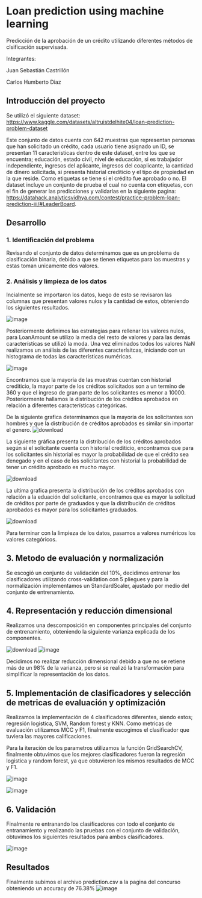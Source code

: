 # Loan prediction using machine learning
Predicción de la aprobación de un crédito utilizando diferentes métodos de clsificación supervisada. 

Integrantes:

Juan Sebastián Castrillón

Carlos Humberto Diaz

## Introducción del proyecto

Se utilizó el siguiente dataset: https://www.kaggle.com/datasets/altruistdelhite04/loan-prediction-problem-dataset

Este conjunto de datos cuenta con 642 muestras que representan personas que han solicitado un crédito, cada usuario tiene asignado un ID, se presentan 11 caracteristicas dentro de este dataset, entre los que se encuentra; educación, estado civil, nivel de educación, si es trabajador independiente, ingresos del aplicante, ingresos del coaplicante, la cantidad de dinero solicitada, si presenta historial crediticio y el tipo de propiedad en la que reside. Como etiquetas se tiene si el crédito fue aprobado o no. El dataset incluye un conjunto de prueba el cual no cuenta con etiquetas, con el fin de generar las predicciones y validarlas en la siguiente pagina: https://datahack.analyticsvidhya.com/contest/practice-problem-loan-prediction-iii/#LeaderBoard.

## Desarrollo

### 1. Identificación del problema

Revisando el conjunto de datos determinamos que es un problema de clasificación binaria, debido a que se tienen etiquetas para las muestras y estas toman unicamente dos valores.

### 2. Análisis y limpieza de los datos

Incialmente se importaron los datos, luego de esto se revisaron las columnas que presentan valores nulos y la cantidad de estos, obteniendo los siguientes resultados.

![image](https://user-images.githubusercontent.com/106851565/171973897-87b40b09-c1ee-4162-be59-6c06c6c98f4d.png)

Posteriormente definimos las estrategias para rellenar los valores nulos, para LoanAmount se utilizo la media del resto de valores y para las demás características se utilizó la moda. Una vez eliminados todos los valores NaN realizamos un análisis de las diferentes caracterísitcas, iniciando con un histograma de todas las características numéricas.

![image](https://user-images.githubusercontent.com/106851565/171975189-a84740c0-b69d-4f77-bb08-2414ed3ea478.png)

Encontramos que la mayoría de las muestras cuentan con historial crediticio, la mayor parte de los créditos solicitados son a un termino de 360 y que el ingreso de gran parte de los solicitantes es menor a 10000. Posteriormente hallamos la distribución de los créditos aprobados en relación a diferentes características categóricas.

De la siguiente grafica determinamos que la mayoria de los solicitantes son hombres y que la distribución de créditos aprobados es similar sin importar el genero.
![download](https://user-images.githubusercontent.com/106851565/171975345-cbbda6d6-66e2-4308-8005-83382d8d56af.png)

La siguiente gráfica presenta la distribución de los créditos aprobados según si el solicitante cuenta con historial crediticio, encontramos que para los solicitantes sin historial es mayor la probabilidad de que el crédito sea denegado y en el caso de los solicitantes con historial la probabilidad de tener un crédito aprobado es mucho mayor.

![download](https://user-images.githubusercontent.com/106851565/171975339-a632097a-50f9-4d2a-8a47-83a0018b1be8.png)

La ultima grafica presenta la distribución de los créditos aprobados con relación a la eduación del solicitante, encontramos que es mayor la solicitud de créditos por parte de graduados y que la distribución de créditos aprobados es mayor para los solicitantes graduados.

![download](https://user-images.githubusercontent.com/106851565/171975537-49bff492-34ac-47d9-a97e-75440c2c60b8.png)

Para terminar con la limpieza de los datos, pasamos a valores numéricos los valores categóricos.

## 3. Metodo de evaluación y normalización

Se escogió un conjunto de validación del 10%, decidimos entrenar los clasificadores utilizando cross-validation con 5 pliegues y para la normalización implementamos un StandardScaler, ajustado por medio del conjunto de entrenamiento.

## 4. Representación y reducción dimensional
Realizamos una descomposición en componentes principales del conjunto de entrenamiento, obteniendo la siguiente varianza explicada de los componentes.

![download](https://user-images.githubusercontent.com/106851565/171976705-ac35e306-34d0-4b9b-8b96-bfb836f99467.png)
![image](https://user-images.githubusercontent.com/106851565/171976846-8b9d8c5f-7a07-4ce0-8306-57d7623774c5.png)

Decidimos no realizar reducción dimensional debido a que no se retiene más de un 98% de la varianza, pero si se realizó la transformación para simplificar la representación de los datos. 

## 5. Implementación de clasificadores y selección de metricas de evaluación y optimización

Realizamos la implementación de 4 clasificadores diferentes, siendo estos; regresión logistica, SVM, Random forest y KNN. Como metricas de evaluación utilizamos MCC y F1, finalmente escogimos el clasificador que tuviera las mayores calificaciones.

Para la iteración de los parametros utilizamos la función GridSearchCV, finalmente obtuvimos que los mejores clasificadores fueron la regresión logistica y random forest, ya que obtuvieron los mismos resultados de MCC y F1.

![image](https://user-images.githubusercontent.com/106851565/171978975-c699ca05-5a5e-45b5-b61e-69690c2e8355.png)

![image](https://user-images.githubusercontent.com/106851565/171979154-1b3d2c4e-0a6b-476d-8b8b-161b018ca2fb.png)

## 6. Validación

Finalmente re entranando los clasificadores con todo el conjunto de entranamiento y realizando las pruebas con el conjunto de validación, obtuvimos los siguientes resultados para ambos clasificadores.

![image](https://user-images.githubusercontent.com/106851565/171980534-9c2dea96-3fee-4749-b929-9e6a17da96da.png)

## Resultados
Finalmente subimos el archivo prediction.csv a la pagina del concurso obteniendo un accuracy de 76.38%
![image](https://user-images.githubusercontent.com/106851565/171984333-b7feb55e-5fa5-40ce-85aa-a98f3b0a00ae.png)

